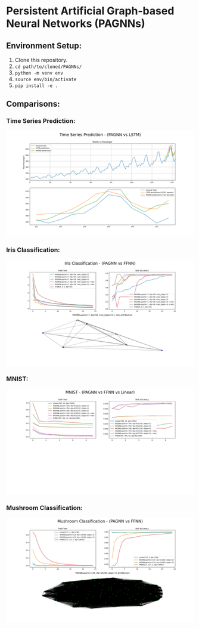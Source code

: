 # Persistent Artificial Graph-based Neural Networks (PAGNNs)

## Environment Setup:

1. Clone this repository.
2. `cd path/to/cloned/PAGNNs/`
3. `python -m venv env`
4. `source env/bin/activate`
5. `pip install -e .`

## Comparisons:

### Time Series Prediction:
![](examples/figures/time_series.png)

### Iris Classification:
![](examples/figures/iris_classification.png)

### MNIST:
![](examples/figures/mnist.png)

### Mushroom Classification:
![](examples/figures/mushroom_classification.png)
